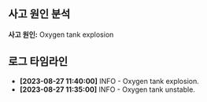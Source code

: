 ## 사고 원인 분석

**사고 원인:** Oxygen tank explosion

## 로그 타임라인

- **[2023-08-27 11:40:00]** INFO - Oxygen tank explosion.
- **[2023-08-27 11:35:00]** INFO - Oxygen tank unstable.
